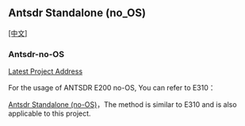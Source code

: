 ## Antsdr Standalone (no_OS) 

[[中文]](../../../cn/device_and_usage_manual/ANTSDR_E_Series_Module/ANTSDR_E200_Reference_Manual/Antsdr_standalone_cn.html)
### Antsdr-no-OS

[Latest Project Address](https://github.com/MicroPhase/antsdr_standalone)

For the usage of ANTSDR E200 no-OS, You can refer to E310：

[Antsdr Standalone (no-OS)](../ANTSDR_E310_Reference_Manual/Antsdr_standalone.md)，The method is similar to E310 and is also applicable to this project.
